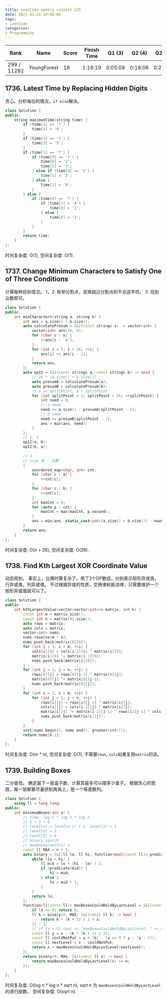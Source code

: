```yaml
---
title: LeetCode weekly contest 225
date: 2021-01-24 19:58:06
tags:
- LeetCode
categories:
- Programming
---
```


| Rank |	Name |	Score |	Finish Time | 	Q1 (3) |	Q2 (4) |	Q3 (5) |	Q4 (6)|
|--|--|--|--|--|--|--|--|
| 299 / 11282 | YoungForest | 18 | 1:16:19 | 0:05:09 | 0:18:06 | 0:29:04 |  1:11:19  1 |

## 1736. Latest Time by Replacing Hidden Digits

贪心。分析每位的情况，`if-else`解决。

```cpp
class Solution {
public:
    string maximumTime(string time) {
        if (time[4] == '?') {
            time[4] = '9';
        }
        if (time[3] == '?') {
            time[3] = '5';
        }
        if (time[1] == '?') {
            if (time[0] == '?') {
                time[0] = '2';
                time[1] = '3';
            } else if (time[0] == '2') {
                time[1] = '3';
            } else {
                time[1] = '9';
            }
        } else {
            if (time[0] == '?') {
                if (time[1] < '4') {
                    time[0] = '2';
                } else {
                    time[0] = '1';
                }
            }
        }
        return time;
    }
};
```

时间复杂度: O(1),
空间复杂度: O(1).

## 1737. Change Minimum Characters to Satisfy One of Three Conditions

计算每种目标情况。
1，2: 枚举分割点，变换超过分割点的不合适字符。
3: 找到众数即可。

```cpp
class Solution {
public:
    int minCharacters(string a, string b) {
        int ans = a.size() + b.size();
        auto calculatePresum = [&](const string& x) -> vector<int> {
            vector<int> ans(26, 0);
            for (char c : x) {
                ++ans[c - 'a'];
            }
            for (int i = 1; i < 26; ++i) {
                ans[i] += ans[i - 1];
            }
            return ans;
        };
        auto op12 = [&](const string& a, const string& b) -> void {
            // 26 * (a.size() + b.size())
            auto presumA = calculatePresum(a);
            auto presumB = calculatePresum(b);
            // b >= splitPoint, a < splitPoint
            for (int splitPoint = 1; splitPoint < 26; ++splitPoint) {
                int need = 0;
                // a need
                need += a.size() - presumA[splitPoint - 1];
                // b need
                need += presumB[splitPoint - 1];
                ans = min(ans, need);
            }
        };
        // 1, 2
        op12(a, b);
        op12(b, a);
        
        // 3
        // size 和 - 众数
        {
            unordered_map<char, int> cnt;
            for (char c : a) {
                ++cnt[c];
            }
            for (char c : b) {
                ++cnt[c];
            }
            int maxCnt = 0;
            for (auto p : cnt) {
                maxCnt = max(maxCnt, p.second);
            }
            ans = min(ans, static_cast<int>(a.size() + b.size()) - maxCnt);
        }
        return ans;
    }
};
```

时间复杂度: O(n + 26),
空间复杂度: O(26).

## 1738. Find Kth Largest XOR Coordinate Value

动态规划。
事实上，比赛时算复杂了。用了3个DP数组，分别表示矩形异或值，行异或值，列异或值。
不过根据异或的性质，交换律和抵消律，只需要维护一个矩形异或值就可以了。

```cpp
class Solution {
public:
    int kthLargestValue(vector<vector<int>>& matrix, int k) {
        const int m = matrix.size();
        const int n = matrix[0].size();
        auto rows = matrix;
        auto cols = matrix;
        vector<int> nums;
        nums.reserve(m * n);
        nums.push_back(matrix[0][0]);
        for (int i = 1; i < m; ++i) {
            cols[i][0] = cols[i-1][0] ^ matrix[i][0];
            matrix[i][0] ^= matrix[i-1][0];
            nums.push_back(matrix[i][0]);
        }
        for (int j = 1; j < n; ++j) {
            rows[0][j] = rows[0][j-1] ^ matrix[0][j];
            matrix[0][j] ^= matrix[0][j-1];
            nums.push_back(matrix[0][j]);
        }
        for (int i = 1; i < m; ++i) {
            for (int j = 1; j < n; ++j) {
                rows[i][j] = rows[i][j-1] ^ matrix[i][j];
                cols[i][j] = cols[i-1][j] ^ matrix[i][j];
                matrix[i][j] ^= matrix[i-1][j-1] ^ rows[i][j-1] ^ cols[i-1][j];
                nums.push_back(matrix[i][j]);
            }
        }
        sort(nums.begin(), nums.end(), greater<int>());
        return nums[k-1];
    }
};
```

时间复杂度: O(m * n),
空间复杂度: O(1), 不需要`rows`, `cols`如果复用`matrix`的话。

## 1739. Building Boxes

二分查找。
确定最下一层盒子数，计算其最多可以摆多少盒子。
根据贪心的思路，每一层都要尽量挤到角角上，是一个等差数列。

```cpp
class Solution {
    using ll = long long;
public:
    int minimumBoxes(int n) {
        // time: log n * log n * log n
        // 1 + 3 + 6
        // level(x) = level(x-1) + x, level(1) = 1
        // level(2) = 3
        // level(3) = 6
        // binary_search
        // maxBoxesCount(x) = 
        const ll MAX = n + 1;
        auto binary = [&](ll lo, ll hi, function<bool(const ll)> predicate) -> int {
            while (lo < hi) {
                ll mid = lo + (hi - lo) / 2;
                if (predicate(mid)) {
                    hi = mid;
                } else {
                    lo = mid + 1;
                }
            }
            return lo;
        };
        function<ll(const ll)> maxBoxesCouldHoldByLastLevel = [&](const ll x) -> ll {
            if (x <= 0) return 0;
            ll k = binary(0, MAX, [&](const ll k) -> bool {
                return k * (k + 1) / 2 > x;
            }) - 1;
            // if (x < 5) cout << "maxBoxesCouldHoldByLastLevel: " << x << " " << k << endl;
            const ll y = x - (k * (k + 1) / 2);
            const ll couldNotPut = y + (k) - (y == 0 ? y : (y - 1));
            const ll nextLevel = x - couldNotPut;
            return x + maxBoxesCouldHoldByLastLevel(nextLevel);
        };
        return binary(0, MAX, [&](const ll x) -> bool {
            return maxBoxesCouldHoldByLastLevel(x) >= n;
        });
    }
};
```

时间复杂度: O(log n * log n * sqrt n), sqrt n 为 `maxBoxesCouldHoldByLastLevel`的递归层数，
空间复杂度: O(sqrt n).